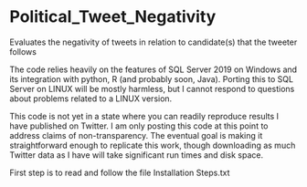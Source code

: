# Political_Tweet_Negativity
 Evaluates the negativity of tweets in relation to candidate(s) that the tweeter follows

The code relies heavily on the features of SQL Server 2019 on Windows and its integration with python, R (and probably soon, Java). 
Porting this to SQL Server on LINUX will be mostly harmless, but I cannot respond to questions about problems related to a LINUX version.



This code is not yet in a state where you can readily reproduce results I have published on Twitter. I am only posting this code at this point to address claims of non-transparency. The eventual goal is making it straightforward enough to replicate this work, though downloading as much Twitter data as I have will take significant run times and disk space.


First step is to read and follow the file Installation Steps.txt
